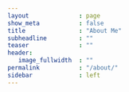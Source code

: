 ```yaml
---
layout              : page
show_meta           : false
title               : "About Me"
subheadline         : ""
teaser              : ""
header:
   image_fullwidth  : ""
permalink           : "/about/"
sidebar             : left
---
```

